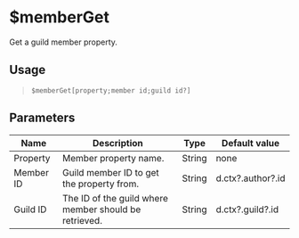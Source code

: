 # $memberGet
Get a guild member property.
## Usage
> `$memberGet[property;member id;guild id?]`
## Parameters
|   Name    |                      Description                      |  Type  |   Default value   |
|-----------|-------------------------------------------------------|--------|-------------------|
| Property  | Member property name.                                 | String | none              |
| Member ID | Guild member ID to get the property from.             | String | d.ctx?.author?.id |
| Guild ID  | The ID of the guild where member should be retrieved. | String | d.ctx?.guild?.id  |
